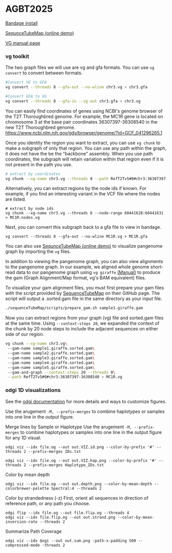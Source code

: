 # AGBT2025

[Bandage install](https://rrwick.github.io/Bandage/)

[SequnceTubeMap (online demo)](https://vgteam.github.io/sequenceTubeMap/)

[VG manual page](https://github.com/vgteam/vg/wiki/vg-manpage)

### vg toolkit
The two graph files we will use are vg and gfa formats. You can use `vg convert` to convert between formats.
```bash title="Converting files"
#Convert VG to GFA
vg convert --threads 8 --gfa-out --no-wline chr3.vg > chr3.gfa

#Convert GFA to VG
vg convert --threads 8 --gfa-in --vg-out chr3.gfa > chr3.vg
```

You can easily find coordinates of genes using NCBI's genome browser of the T2T Thoroughbred genome. For example, the MC1R gene is located on chromosome 3 at the base pair coordinates 36307397-36308540 in the new T2T Thoroughbred genome.  
https://www.ncbi.nlm.nih.gov/gdv/browser/genome/?id=GCF_041296265.1

Once you identity the region you want to extract, you can use `vg chunk` to make a subgraph of only that region. You can use any path within the graph, it does not have the be the "backbone" assembly. When you use path coordinates, the subgraph will retain variation within that region even if it is not present in the path you use.
```bash title="Extract vg subgraph"
# extract by coordinates
vg chunk --xg-name chr3.vg --threads 8 --path RefT2Tv5#0#chr3:36307397-36308540 > MC1R.coords.vg
```

Alternatively, you can extract regions by the node ids if known. For example, if you find an interesting variant in the VCF file where the nodes are listed.
```
# extract by node ids
vg chunk --xg-name chr3.vg --threads 8 --node-range 60441628:60441631 > MC1R.nodes.vg
```

Next, you can convert this subgraph back to a gfa file to view in bandage.
```
vg convert --threads 8 --gfa-out --no-wline MC1R.vg > MC1R.gfa
```

You can also use [SequnceTubeMap (online demo)](https://vgteam.github.io/sequenceTubeMap/) to visualize pangenome graph by importing the `vg` files. 

In addition to viewing the pangenome graph, you can also view alignments to the pangenome graph. In our example, we aligned whole genome short-read data to our pangenome graph using `vg giraffe` [(Manual)](https://github.com/vgteam/vg/wiki/vg-manpage#giraffe) to produce the gam (Graph Alignment/Map format, vg's BAM equivalent) files.

To visualize your gam alignment files, you must first prepare your gam files with the script provided by [SequenceTubeMap](https://github.com/vgteam/sequenceTubeMap) on their GitHub page. The script will output a .sorted.gam file in the same directory as your input file.
```bash title="Prepare GAM files for SequenceTubeMap"
./sequenceTubeMap/scripts/prepare_gam.sh sample1.giraffe.gam
```

Now you can extract regions from your graph (vg) file and sorted.gam files at the same time. Using `--context-steps 20`, we expanded the context of the chunk by 20 node steps to include the adjacent sequences on either side of our region.  
```bash title="Extract region from graph and gam files."
vg chunk --xg-name chr3.vg\
 --gam-name sample1.giraffe.sorted.gam\
 --gam-name sample2.giraffe.sorted.gam\
 --gam-name sample3.giraffe.sorted.gam\
 --gam-name sample4.giraffe.sorted.gam\
 --gam-name sample5.giraffe.sorted.gam\
 --gam-and-graph --context-steps 20 --threads 8\
 --path RefT2Tv5#0#chr3:36307397-36308540 > MC1R.vg
```

### odgi 1D visualizations
See the [odgi documentation](https://odgi.readthedocs.io/en/latest/rst/commands/odgi_viz.html) for more details and ways to customize figures.

Use the arugement `-M, --prefix-merges` to combine haplotypes or samples into one line in the output figure.



Merge lines by Sample or Haplotype
Use the arugement `-M, --prefix-merges` to combine haplotypes or samples into one line in the output figure for any 1D visual. 

```
odgi viz --idx file.og --out out.VIZ.id.png --color-by-prefix '#' --threads 2 --prefix-merges IDs.txt
```
```
odgi viz --idx file.og --out out.VIZ.hap.png --color-by-prefix '#' --threads 2 --prefix-merges Haplotype_IDs.txt
```

Color by mean depth
```
odgi viz --idx file.og --out out.depth.png --color-by-mean-depth --colorbrewer-palette Spectral:4 --threads 2
```

Color by strandedness (-z)
First, orient all sequences in direction of reference path, or any path you choose.

```
odgi flip --idx file.og --out file.flip.og --threads 4
odgi viz --idx file.flip.og --out out.strand.png --color-by-mean-inversion-rate --threads 2
```


Summarize Path Coverage
```
odgi viz --idx $ogi --out out.sum.png -path-x-padding 500 --compressed-mode -threads 2
```
